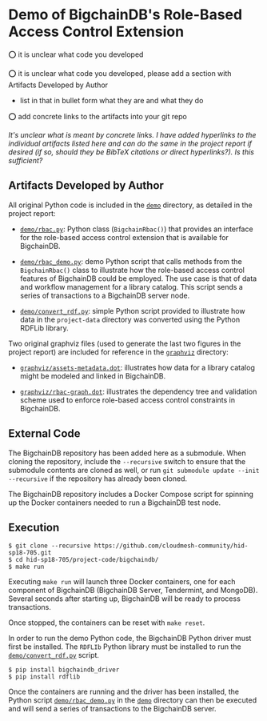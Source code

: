 # Demo of BigchainDB's Role-Based Access Control Extension

:o: it is unclear what code you developed

:o: it is unclear what code you developed, please add a section with 
Artifacts Developed by Author

* list in that in bullet form what they are and what they do

:o: add concrete links to the artifacts into your git repo

*It's unclear what is meant by concrete links. I have added hyperlinks to the individual
artifacts listed here and can do the same in the project report if desired (if so, should 
they be BibTeX citations or direct hyperlinks?). Is this sufficient?*

## Artifacts Developed by Author

All original Python code is included in the [`demo`](demo) directory,
as detailed in the project report:

* [`demo/rbac.py`](demo/rbac.py): Python class (`BigchainRbac()`) that
provides an interface for the role-based access control extension that is
available for BigchainDB.
  
* [`demo/rbac_demo.py`](demo/rbac_demo.py): demo Python script that
calls methods from the `BigchainRbac()` class to illustrate how the role-based
access control features of BigchainDB could be employed. The use case is that
of data and workflow management for a library catalog. This script sends a
series of transactions to a BigchainDB server node.

* [`demo/convert_rdf.py`](demo/convert_rdf.py): simple Python script
provided to illustrate how data in the `project-data` directory was converted
using the Python RDFLib library.

Two original graphviz files (used to generate the last two figures in
the project report) are included for reference in the [`graphviz`](graphviz)
directory: 

* [`graphviz/assets-metadata.dot`](graphviz/assets-metadata.dot):
illustrates how data for a library catalog might be modeled and linked in
BigchainDB.

* [`graphviz/rbac-graph.dot`](graphviz/rbac-graph.dot): illustrates the
dependency tree and validation scheme used to enforce role-based access
control constraints in BigchainDB. 
  
## External Code

The BigchainDB repository has been added here as a submodule. When
cloning the repository, include the `--recursive` switch to ensure that the
submodule contents are cloned as well, or run `git submodule update --init
--recursive` if the repository has already been cloned.

The BigchainDB repository includes a Docker Compose script for spinning
up the Docker containers needed to run a BigchainDB test node.

## Execution

```
$ git clone --recursive https://github.com/cloudmesh-community/hid-sp18-705.git
$ cd hid-sp18-705/project-code/bigchaindb/
$ make run
```

Executing `make run` will launch three Docker containers, one for each
component of BigchainDB (BigchainDB Server, Tendermint, and MongoDB).
Several seconds after starting up, BigchainDB will be ready to process
transactions.

Once stopped, the containers can be reset with `make reset`.

In order to run the demo Python code, the BigchainDB Python driver must
first be installed. The `RDFLIb` Python library must be installed to run
the [`demo/convert_rdf.py`](demo/convert_rdf.py) script.

``` 
$ pip install bigchaindb_driver
$ pip install rdflib
```

Once the containers are running and the driver has been installed, the
Python script [`demo/rbac_demo.py`](demo/rbac_demo.py) in the [`demo`](demo) 
directory can then be executed and will send a series of transactions to 
the BigchainDB server.

